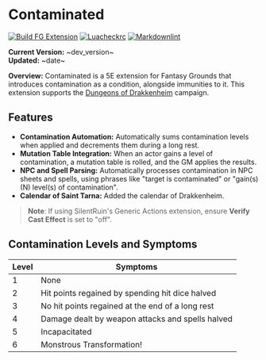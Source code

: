 
# Contaminated

[![Build FG Extension](https://github.com/rhagelstrom/Contaminated/actions/workflows/create-release.yml/badge.svg)](https://github.com/rhagelstrom/Contaminated/actions/workflows/create-release.yml) [![Luacheckrc](https://github.com/rhagelstrom/Contaminated/actions/workflows/luacheck.yml/badge.svg)](https://github.com/rhagelstrom/Contaminated/actions/workflows/luacheck.yml) [![Markdownlint](https://github.com/rhagelstrom/Contaminated/actions/workflows/markdownlint.yml/badge.svg)](https://github.com/rhagelstrom/Contaminated/actions/workflows/markdownlint.yml)

**Current Version:** ~dev_version~ \
**Updated:** ~date~

**Overview:**
Contaminated is a 5E extension for Fantasy Grounds that introduces contamination as a condition, alongside immunities to it. This extension supports the [Dungeons of Drakkenheim](https://ghostfiregaming.com/dungeons-of-drakkenheim/) campaign.

## Features

- **Contamination Automation:** Automatically sums contamination levels when applied and decrements them during a long rest.
- **Mutation Table Integration:** When an actor gains a level of contamination, a mutation table is rolled, and the GM applies the results.
- **NPC and Spell Parsing:** Automatically processes contamination in NPC sheets and spells, using phrases like "target is contaminated" or "gain(s) (N) level(s) of contamination".
- **Calendar of Saint Tarna:** Added the calendar of Drakkenheim.

> **Note**: If using SilentRuin's Generic Actions extension, ensure **Verify Cast Effect** is set to "off".

## Contamination Levels and Symptoms

| Level | Symptoms |
| --- | --- |
| 1 | None |
| 2 | Hit points regained by spending hit dice halved |
| 3 | No hit points regained at the end of a long rest |
| 4 | Damage dealt by weapon attacks and spells halved |
| 5 | Incapacitated |
| 6 | Monstrous Transformation! |
